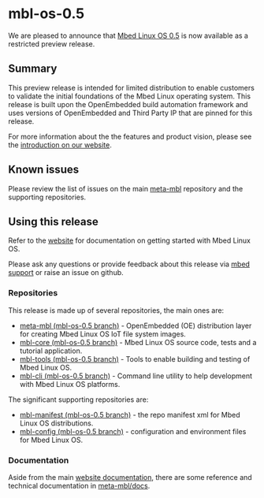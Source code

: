 # mbl-os-0.5

We are pleased to announce that [Mbed Linux OS 0.5][mbl-linux-release] is now available as a restricted preview release.

## Summary

This preview release is intended for limited distribution to enable customers to validate the initial foundations of the Mbed Linux operating system. This release is built upon the OpenEmbedded build automation framework and uses versions of OpenEmbedded and Third Party IP that are pinned for this release.

For more information about the the features and product vision, please see the [introduction on our website][mbl-introduction].

## Known issues

Please review the list of issues on the main [meta-mbl][meta-mbl] repository and the supporting repositories.

## Using this release

Refer to the [website][mbl-start-guide] for documentation on getting started with Mbed Linux OS.

Please ask any questions or provide feedback about this release via [mbed support][mbed-email] or raise an issue on github.

### Repositories

This release is made up of several repositories, the main ones are:

* [meta-mbl (mbl-os-0.5 branch)][meta-mbl] - OpenEmbedded (OE) distribution layer for creating Mbed Linux OS IoT file system images.
* [mbl-core (mbl-os-0.5 branch)][mbl-core] - Mbed Linux OS source code, tests and a tutorial application.
* [mbl-tools (mbl-os-0.5 branch)][mbl-tools] - Tools to enable building and testing of Mbed Linux OS.
* [mbl-cli (mbl-os-0.5 branch)][mbl-cli] - Command line utility to help development with Mbed Linux OS platforms.

The significant supporting repositories are:

* [mbl-manifest (mbl-os-0.5 branch)][mbl-manifest] - the repo manifest xml for Mbed Linux OS distributions.
* [mbl-config (mbl-os-0.5 branch)][mbl-config] - configuration and environment files for Mbed Linux OS.

### Documentation

Aside from the main [website documentation][mbl-introduction], there are some reference and technical documentation in [meta-mbl/docs][mbl-extra-docs].


[mbl-linux-release]: https://github.com/ARMmbed/meta-mbl/tree/mbl-os-0.5
[mbl-extra-docs]: https://github.com/ARMmbed/meta-mbl/tree/mbl-os-0.5/docs
[mbl-start-guide]: https://os.mbed.com/docs/linux-os/latest/getting-started/index.html
[mbl-introduction]: https://os.mbed.com/docs/linux-os/latest/welcome/index.html
[mbed-email]: mailto:support@mbed.com

[meta-mbl]: https://github.com/ARMmbed/meta-mbl/tree/mbl-os-0.5
[mbl-core]: https://github.com/ARMmbed/mbl-core/tree/mbl-os-0.5
[mbl-tools]: https://github.com/ARMmbed/mbl-tools/tree/mbl-os-0.5
[mbl-manifest]: https://github.com/ARMmbed/mbl-manifest/tree/mbl-os-0.5
[mbl-config]: https://github.com/ARMmbed/mbl-config/tree/mbl-os-0.5
[mbl-cli]: https://github.com/ARMmbed/mbl-cli/tree/mbl-os-0.5

